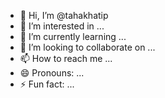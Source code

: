 - 👋 Hi, I’m @tahakhatip
- 👀 I’m interested in ...
- 🌱 I’m currently learning ...
- 💞️ I’m looking to collaborate on ...
- 📫 How to reach me ...
- 😄 Pronouns: ...
- ⚡ Fun fact: ...

<!---🌱 أنا أتعلم حاليًا 
tahakhatip/tahakhatip is a ✨ special ✨ repository because its `README.md` (this file) appears on your GitHub profile.
You can click the Preview link to take a look at your changes.
--->
